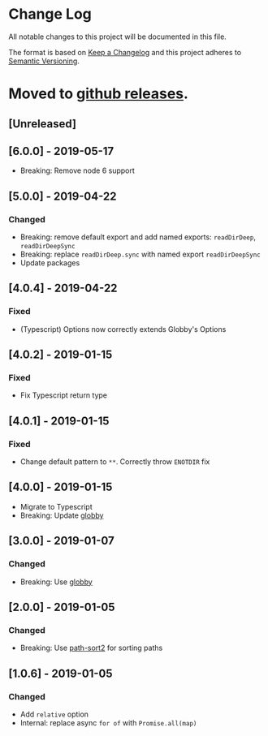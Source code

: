 # Change Log

All notable changes to this project will be documented in this file.

The format is based on [Keep a Changelog](http://keepachangelog.com/)
and this project adheres to [Semantic Versioning](http://semver.org/).

# Moved to [github releases](https://github.com/chrisblossom/read-dir-deep/releases).

## [Unreleased]

## [6.0.0] - 2019-05-17

-   Breaking: Remove node 6 support

## [5.0.0] - 2019-04-22

### Changed

-   Breaking: remove default export and add named exports: `readDirDeep`, `readDirDeepSync`
-   Breaking: replace `readDirDeep.sync` with named export `readDirDeepSync`
-   Update packages

## [4.0.4] - 2019-04-22

### Fixed

-   (Typescript) Options now correctly extends Globby's Options

## [4.0.2] - 2019-01-15

### Fixed

-   Fix Typescript return type

## [4.0.1] - 2019-01-15

### Fixed

-   Change default pattern to `**`. Correctly throw `ENOTDIR` fix

## [4.0.0] - 2019-01-15

-   Migrate to Typescript
-   Breaking: Update [globby](https://github.com/sindresorhus/globby)

## [3.0.0] - 2019-01-07

### Changed

-   Breaking: Use [globby](https://github.com/sindresorhus/globby)

## [2.0.0] - 2019-01-05

### Changed

-   Breaking: Use [path-sort2](https://github.com/jamiebuilds/path-sort2) for sorting paths

## [1.0.6] - 2019-01-05

### Changed

-   Add `relative` option
-   Internal: replace async `for of` with `Promise.all(map)`
